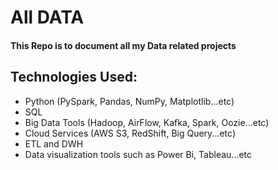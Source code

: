 # All DATA
#### This Repo is to document all my Data related projects

## Technologies Used:
- Python (PySpark, Pandas, NumPy, Matplotlib...etc)
- SQL
- Big Data Tools (Hadoop, AirFlow, Kafka, Spark, Oozie...etc)
- Cloud Services (AWS S3, RedShift, Big Query...etc)
- ETL and DWH
- Data visualization tools such as Power Bi, Tableau...etc
